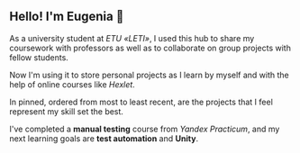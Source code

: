 ## Hello! I'm Eugenia 👋

As a university student at *ETU «LETI»*, I used this hub to share my coursework with professors as well as to collaborate on group projects with fellow students.

Now I'm using it to store personal projects as I learn by myself and with the help of online courses like *Hexlet*.

In pinned, ordered from most to least recent, are the projects that I feel represent my skill set the best.

I've completed a **manual testing** course from *Yandex Practicum*, and my next learning goals are **test automation** and **Unity**.
